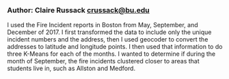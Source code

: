### Author: Claire Russack <crussack@bu.edu>

I used the Fire Incident reports in Boston from May, September, and December of 2017. I first transformed the data to include only the unique incident numbers and the address, then I used geocoder to convert the addresses to latitude and longitude points. I then used that information to do three K-Means for each of the months. I wanted to determine if during the month of September, the fire incidents clustered closer to areas that students live in, such as Allston and Medford.
